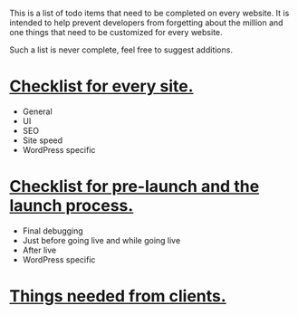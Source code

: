This is a list of todo items that need to be completed on every website. It is intended to help prevent developers from forgetting about the million and one things that need to be customized for every website. 

Such a list is never complete, feel free to suggest additions.


# [Checklist for every site.](checklist-every-site.md)

* General
* UI
* SEO
* Site speed
* WordPress specific


# [Checklist for pre-launch and the launch process.](checklist-launching.md)

* Final debugging
* Just before going live and while going live
* After live
* WordPress specific


# [Things needed from clients.](need-from-client.md)
